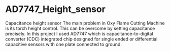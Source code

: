 # AD7747_Height_sensor
Capacitance height sensor
The main problem in Oxy Flame Cutting Machine is its torch height control. This can be overcome by setting capacitance precisely. 
             In this project I used AD7747 which is capacitance-to-digital converter (CDC) integrated chip designed for single ended or differential capacitive sensors with one plate connected to ground.
